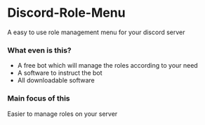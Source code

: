 # Discord-Role-Menu
A easy to use role management menu for your discord server

### What even is this?
* A free bot which will manage the roles according to your need
* A software to instruct the bot
* All downloadable software

### Main focus of this
<p>Easier to manage roles on your server</p>
